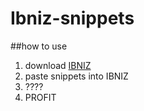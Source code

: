 # Ibniz-snippets

##how to use

1. download [IBNIZ](http://countercomplex.blogspot.nl/2011/12/ibniz-hardcore-audiovisual-virtual.html)
2. paste snippets into IBNIZ
3. ????
4. PROFIT



